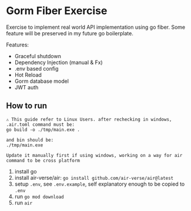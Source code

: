 # Gorm Fiber Exercise

Exercise to implement real world API implementation using go fiber. 
Some feature will be preserved in my future go boilerplate.

Features:

- Graceful shutdown
- Dependency Injection (manual & Fx)
- .env based config
- Hot Reload
- Gorm database model
- JWT auth

## How to run
```
⚠️ This guide refer to Linux Users. after rechecking in windows, .air.toml command must be:
go build -o ./tmp/main.exe .

and bin should be:
./tmp/main.exe

Update it manually first if using windows, working on a way for air command to be cross platform
```
1. install go
2. install air-verse/air: `go install github.com/air-verse/air@latest`
3. setup `.env`, see `.env.example`, self explanatory enough to be copied to `.env`
4. run `go mod download`
5. run `air`

